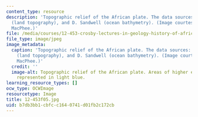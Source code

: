 ```yaml
---
content_type: resource
description: 'Topographic relief of the African plate. The data sources: NASA SRTM
  (land topography), and D. Sandwell (ocean bathymetry). (Image courtesy of Daniel
  MacPhee.)'
file: /media/courses/12-453-crosby-lectures-in-geology-history-of-africa-fall-2005/b7db3bb1cbfcc1640741d01fb2c172cb_12-453f05.jpg
file_type: image/jpeg
image_metadata:
  caption: 'Topographic relief of the African plate. The data sources: [NASA SRTM](http://www2.jpl.nasa.gov/srtm/)
    (land topography), and D. Sandwell (ocean bathymetry). (Image courtesy of Daniel
    MacPhee.)'
  credit: ''
  image-alt: Topographic relief of the African plate. Areas of higher elevation are
    represented in light blue.
learning_resource_types: []
ocw_type: OCWImage
resourcetype: Image
title: 12-453f05.jpg
uid: b7db3bb1-cbfc-c164-0741-d01fb2c172cb
---
```

